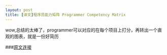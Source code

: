 ```yaml
---
layout: post
title: [译文]程序员能力矩阵 Programmer Competency Matrix
---
```


wow,总结的太棒了，programmer可以对应的在每个项目上打分，再转出一个直观的图表，就是一份好简历

###[原文连接](http://static.icybear.net/%5BCN%5DProgrammer%20competency%20matrix.htm)